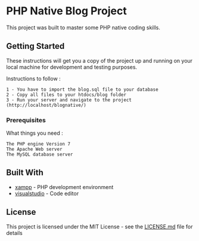 # PHP Native Blog Project

This project was built to master some PHP native coding skills.  

## Getting Started

These instructions will get you a copy of the project up and running on your local machine for development and testing purposes. 

Instructions to follow :

```
1 - You have to import the blog.sql file to your database
2 - Copy all files to your htdocs/blog folder
3 - Run your server and navigate to the project (http://localhost/blognative/)
```

### Prerequisites

What things you need :

```
The PHP engine Version 7
The Apache Web server 
The MySQL database server
```

## Built With

* [xampp](https://www.apachefriends.org/) - PHP development environment
* [visualstudio](https://code.visualstudio.com/) - Code editor


## License
This project is licensed under the MIT License - see the [LICENSE.md](LICENSE.md) file for details
